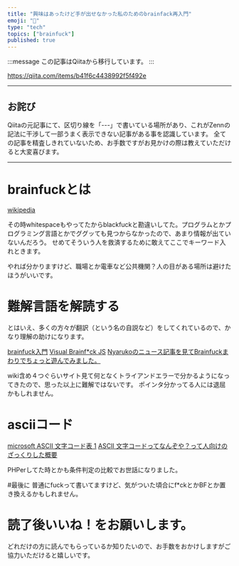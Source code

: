 ```yaml
---
title: "興味はあったけど手が出せなかった私のためのbrainfack再入門"
emoji: "📝"
type: "tech"
topics: ["brainfuck"]
published: true
---
```


:::message
この記事はQiitaから移行しています。
:::

https://qiita.com/items/b41f6c4438992f5f492e

-----

## お詫び
Qiitaの元記事にて、区切り線を「---」で書いている場所があり、これがZennの記法に干渉して一部うまく表示できない記事がある事を認識しています。
全ての記事を精査しきれていないため、お手数ですがお見かけの際は教えていただけると大変喜びます。

-----

# brainfuckとは
[wikipedia](https://ja.wikipedia.org/wiki/Brainfuck#Brainfuck.E3.81.AE.E8.A8.80.E8.AA.9E.E4.BB.95.E6.A7.98)

その時whitespaceもやってたからblackfuckと勘違いしてた。プログラムとかプログラミング言語とかでググッても見つからなかったので、あまり情報が出ていないんだろう。
せめてそういう人を救済するために敢えてここでキーワード入れときます。

やれば分かりますけど、職場とか電車など公共機関？人の目がある場所は避けたほうがいいです。

# 難解言語を解読する
とはいえ、多くの方々が翻訳（という名の自説など）をしてくれているので、かなり理解の助けになります。

[brainfuck入門](https://kimiyuki.net/blog/2015/04/09/a-brainfuck-tutorial/)
[Visual Brainf*ck JS](http://quwahara.github.io/VisualBrainfuckJs/index.html)
[Nyarukoのニュース記事を見てBrainfuckまわりでちょっと遊んでみました。](http://tsoft-web.com/sub/brainfuck/)

wiki含め４つぐらいサイト見て何となくトライアンドエラーで分かるようになってきたので、思った以上に難解ではないです。
ポインタ分かってる人には退屈かもしれません。

# asciiコード
[microsoft ASCII 文字コード表 1](https://msdn.microsoft.com/ja-jp/library/60ecse8t(v=vs.80).aspx)
[ASCII 文字コードってなんぞや？って人向けのざっくりした概要](http://ar.aichi-u.ac.jp/lecture/infosys/charcode/asciicode.html)

PHPerしてた時とかも条件判定の比較でお世話になりました。


#最後に
普通にfuckって書いてますけど、気がついた頃合にf*ckとかBFとか置き換えるかもしれません。

# 読了後いいね！をお願いします。
どれだけの方に読んでもらっているか知りたいので、お手数をおかけしますがご協力いただけると嬉しいです。

